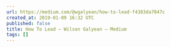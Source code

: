 ```yaml
---
url: https://medium.com/@wgalyean/how-to-lead-f4383da7047c
created_at: 2019-01-09 16:32 UTC
published: false
title: How To Lead – Wilson Galyean – Medium
tags: []
---
```



